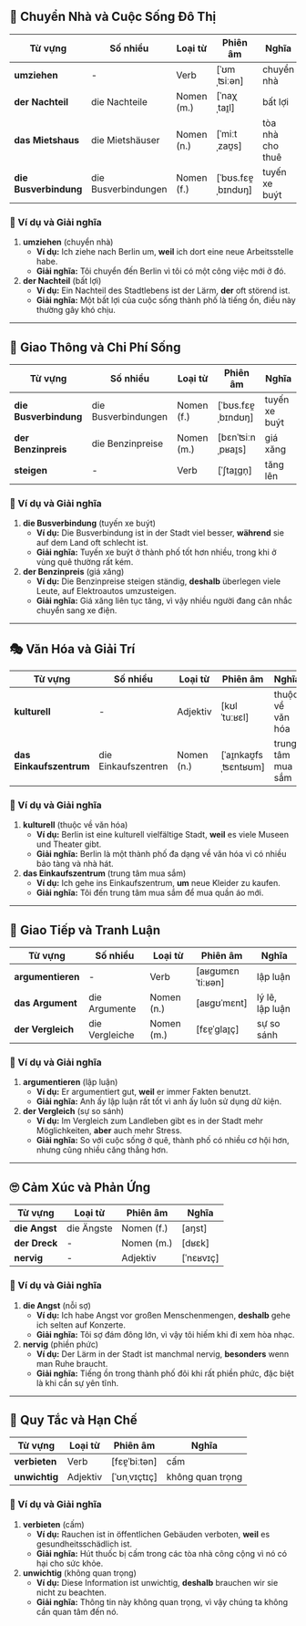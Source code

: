 ## **🏡 Chuyển Nhà và Cuộc Sống Đô Thị**

|**Từ vựng**|**Số nhiều**|**Loại từ**|**Phiên âm**|**Nghĩa**|
|---|---|---|---|---|
|**umziehen**|-|Verb|[ˈʊmˌʦiːən]|chuyển nhà|
|**der Nachteil**|die Nachteile|Nomen (m.)|[ˈnaχˌtaɪ̯l]|bất lợi|
|**das Mietshaus**|die Mietshäuser|Nomen (n.)|[ˈmiːtˌzaʊ̯s]|tòa nhà cho thuê|
|**die Busverbindung**|die Busverbindungen|Nomen (f.)|[ˈbʊs.fɛɐ̯ˌbɪndʊŋ]|tuyến xe buýt|

### **📌 Ví dụ và Giải nghĩa**

1. **umziehen** (chuyển nhà)
    - **Ví dụ:** Ich ziehe nach Berlin um, **weil** ich dort eine neue Arbeitsstelle habe.
    - **Giải nghĩa:** Tôi chuyển đến Berlin vì tôi có một công việc mới ở đó.
2. **der Nachteil** (bất lợi)
    - **Ví dụ:** Ein Nachteil des Stadtlebens ist der Lärm, **der** oft störend ist.
    - **Giải nghĩa:** Một bất lợi của cuộc sống thành phố là tiếng ồn, điều này thường gây khó chịu.

---

## **🚌 Giao Thông và Chi Phí Sống**

|**Từ vựng**|**Số nhiều**|**Loại từ**|**Phiên âm**|**Nghĩa**|
|---|---|---|---|---|
|**die Busverbindung**|die Busverbindungen|Nomen (f.)|[ˈbʊs.fɛɐ̯ˌbɪndʊŋ]|tuyến xe buýt|
|**der Benzinpreis**|die Benzinpreise|Nomen (m.)|[bɛnˈʦiːnˌpʁaɪ̯s]|giá xăng|
|**steigen**|-|Verb|[ˈʃtaɪ̯ɡn̩]|tăng lên|

### **📌 Ví dụ và Giải nghĩa**

1. **die Busverbindung** (tuyến xe buýt)
    - **Ví dụ:** Die Busverbindung ist in der Stadt viel besser, **während** sie auf dem Land oft schlecht ist.
    - **Giải nghĩa:** Tuyến xe buýt ở thành phố tốt hơn nhiều, trong khi ở vùng quê thường rất kém.
2. **der Benzinpreis** (giá xăng)
    - **Ví dụ:** Die Benzinpreise steigen ständig, **deshalb** überlegen viele Leute, auf Elektroautos umzusteigen.
    - **Giải nghĩa:** Giá xăng liên tục tăng, vì vậy nhiều người đang cân nhắc chuyển sang xe điện.

---

## **🎭 Văn Hóa và Giải Trí**

|**Từ vựng**|**Số nhiều**|**Loại từ**|**Phiên âm**|**Nghĩa**|
|---|---|---|---|---|
|**kulturell**|-|Adjektiv|[kʊlˈtuːʁɛl]|thuộc về văn hóa|
|**das Einkaufszentrum**|die Einkaufszentren|Nomen (n.)|[ˈaɪ̯nkaʊ̯fsˌʦɛntʁʊm]|trung tâm mua sắm|

### **📌 Ví dụ và Giải nghĩa**

1. **kulturell** (thuộc về văn hóa)
    - **Ví dụ:** Berlin ist eine kulturell vielfältige Stadt, **weil** es viele Museen und Theater gibt.
    - **Giải nghĩa:** Berlin là một thành phố đa dạng về văn hóa vì có nhiều bảo tàng và nhà hát.
2. **das Einkaufszentrum** (trung tâm mua sắm)
    - **Ví dụ:** Ich gehe ins Einkaufszentrum, **um** neue Kleider zu kaufen.
    - **Giải nghĩa:** Tôi đến trung tâm mua sắm để mua quần áo mới.

---

## **📢 Giao Tiếp và Tranh Luận**

|**Từ vựng**|**Số nhiều**|**Loại từ**|**Phiên âm**|**Nghĩa**|
|---|---|---|---|---|
|**argumentieren**|-|Verb|[aʁɡʊmɛnˈtiːʁən]|lập luận|
|**das Argument**|die Argumente|Nomen (n.)|[aʁɡʊˈmɛnt]|lý lẽ, lập luận|
|**der Vergleich**|die Vergleiche|Nomen (m.)|[fɛɐ̯ˈɡlaɪ̯ç]|sự so sánh|

### **📌 Ví dụ và Giải nghĩa**

1. **argumentieren** (lập luận)
    - **Ví dụ:** Er argumentiert gut, **weil** er immer Fakten benutzt.
    - **Giải nghĩa:** Anh ấy lập luận rất tốt vì anh ấy luôn sử dụng dữ kiện.
2. **der Vergleich** (sự so sánh)
    - **Ví dụ:** Im Vergleich zum Landleben gibt es in der Stadt mehr Möglichkeiten, **aber** auch mehr Stress.
    - **Giải nghĩa:** So với cuộc sống ở quê, thành phố có nhiều cơ hội hơn, nhưng cũng nhiều căng thẳng hơn.

---

## **🙄 Cảm Xúc và Phản Ứng**

|**Từ vựng**|**Loại từ**|**Phiên âm**|**Nghĩa**|
|---|---|---|---|
|**die Angst**|die Ängste|Nomen (f.)|[aŋst]|
|**der Dreck**|-|Nomen (m.)|[dʁɛk]|
|**nervig**|-|Adjektiv|[ˈnɛʁvɪç]|

### **📌 Ví dụ và Giải nghĩa**

1. **die Angst** (nỗi sợ)
    - **Ví dụ:** Ich habe Angst vor großen Menschenmengen, **deshalb** gehe ich selten auf Konzerte.
    - **Giải nghĩa:** Tôi sợ đám đông lớn, vì vậy tôi hiếm khi đi xem hòa nhạc.
2. **nervig** (phiền phức)
    - **Ví dụ:** Der Lärm in der Stadt ist manchmal nervig, **besonders** wenn man Ruhe braucht.
    - **Giải nghĩa:** Tiếng ồn trong thành phố đôi khi rất phiền phức, đặc biệt là khi cần sự yên tĩnh.

---

## **🚫 Quy Tắc và Hạn Chế**

|**Từ vựng**|**Loại từ**|**Phiên âm**|**Nghĩa**|
|---|---|---|---|
|**verbieten**|Verb|[fɛɐ̯ˈbiːtən]|cấm|
|**unwichtig**|Adjektiv|[ˈʊnˌvɪçtɪç]|không quan trọng|

### **📌 Ví dụ và Giải nghĩa**

1. **verbieten** (cấm)
    - **Ví dụ:** Rauchen ist in öffentlichen Gebäuden verboten, **weil** es gesundheitsschädlich ist.
    - **Giải nghĩa:** Hút thuốc bị cấm trong các tòa nhà công cộng vì nó có hại cho sức khỏe.
2. **unwichtig** (không quan trọng)
    - **Ví dụ:** Diese Information ist unwichtig, **deshalb** brauchen wir sie nicht zu beachten.
    - **Giải nghĩa:** Thông tin này không quan trọng, vì vậy chúng ta không cần quan tâm đến nó.
